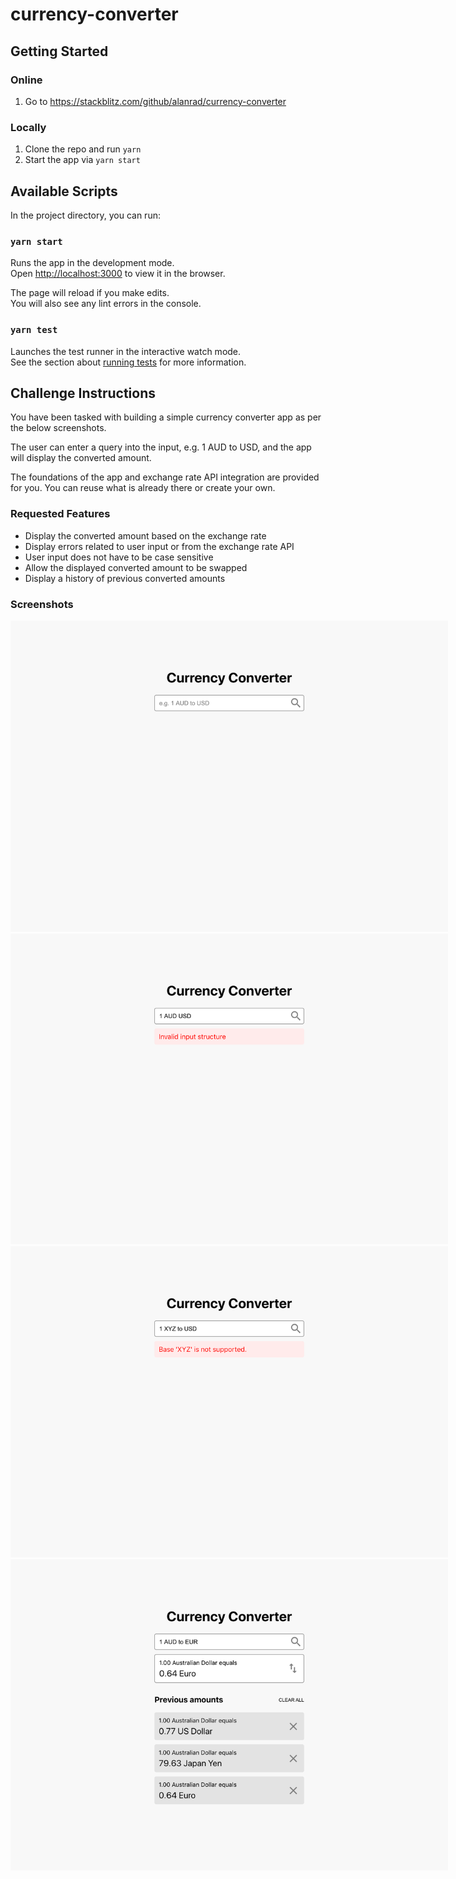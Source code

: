# currency-converter

## Getting Started

### Online

1. Go to https://stackblitz.com/github/alanrad/currency-converter

### Locally

1. Clone the repo and run `yarn`
2. Start the app via `yarn start`

## Available Scripts

In the project directory, you can run:

### `yarn start`

Runs the app in the development mode.\
Open [http://localhost:3000](http://localhost:3000) to view it in the browser.

The page will reload if you make edits.\
You will also see any lint errors in the console.

### `yarn test`

Launches the test runner in the interactive watch mode.\
See the section about [running tests](https://facebook.github.io/create-react-app/docs/running-tests) for more information.

## Challenge Instructions

You have been tasked with building a simple currency converter app as per the below screenshots.

The user can enter a query into the input, e.g. 1 AUD to USD, and the app will display the converted amount.

The foundations of the app and exchange rate API integration are provided for you. You can reuse what is already there or create your own.

### Requested Features

- Display the converted amount based on the exchange rate
- Display errors related to user input or from the exchange rate API
- User input does not have to be case sensitive
- Allow the displayed converted amount to be swapped
- Display a history of previous converted amounts

### Screenshots

<img src="assets/screen-01.png" alt="screenshot" style="max-width: 700px"/>
<img src="assets/screen-02.png" alt="screenshot" style="max-width: 700px"/>
<img src="assets/screen-03.png" alt="screenshot" style="max-width: 700px"/>
<img src="assets/screen-04.png" alt="screenshot" style="max-width: 700px"/>
